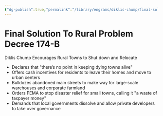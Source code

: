 ```yaml
---
{"dg-publish":true,"permalink":"/library/engrams/diklis-chump/final-solution-to-rural-problem-decree-174-b/","tags":["DC/Rural","DC/AS6"]}
---
```


# Final Solution To Rural Problem Decree 174-B
Diklis Chump Encourages Rural Towns to Shut down and Relocate
- Declares that "there’s no point in keeping dying towns alive"  
- Offers cash incentives for residents to leave their homes and move to urban centers  
- Bulldozes abandoned main streets to make way for large-scale warehouses and corporate farmland  
- Orders FEMA to stop disaster relief for small towns, calling it "a waste of taxpayer money"  
- Demands that local governments dissolve and allow private developers to take over governance
